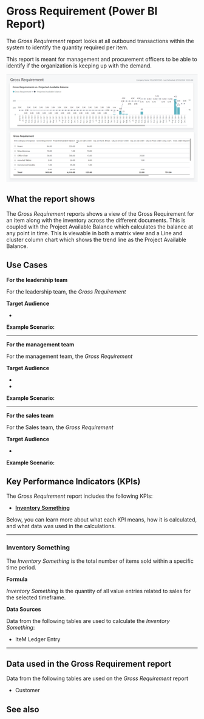 # Gross Requirement (Power BI Report)

The _Gross Requirement_ report looks at all outbound transactions within the system to identify the quantity required per item. 

This report is meant for management and procurement officers to be able to identify if the organization is keeping up with the demand.

![Gross Requirement](/business-central/media/inventory/gross-requirement.png "Gross Requirement - Screenshot")

## What the report shows

The *Gross Requirement* reports shows a view of the Gross Requirement for an item along with the inventory across the different documents. This is coupled with the Project Available Balance which calculates the balance at any point in time. This is viewable in both a matrix view and a Line and cluster column chart which shows the trend line as the Project Available Balance.


## Use Cases

**For the leadership team**

For the leadership team, the *Gross Requirement* 

**Target Audience**

- 

**Example Scenario:** 

---

**For the management team**

For the management team, the *Gross Requirement*

**Target Audience**

- 
- 

**Example Scenario:** 

---

**For the sales team**

For the Sales team, the *Gross Requirement*  

**Target Audience**

- 

**Example Scenario:** 

## Key Performance Indicators (KPIs)

The _Gross Requirement_ report includes the following KPIs:

- [**Inventory Something**](#)

Below, you can learn more about what each KPI means, how it is calculated, and what data was used in the calculations.

---
### Inventory Something

The *Inventory Something* is the total number of items sold within a specific time period.

**Formula**  

*Inventory Something* is the quantity of all value entries related to sales for the selected timeframe.

**Data Sources**

Data from the following tables are used to calculate the *Inventory Something*:
- IteM Ledger Entry

---
## Data used in the Gross Requirement report

Data from the following tables are used on the *Gross Requirement* report
- Customer


## See also